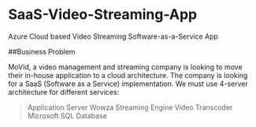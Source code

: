 # SaaS-Video-Streaming-App
Azure Cloud based Video Streaming Software-as-a-Service App

##Business Problem

MoVid, a video management and streaming company is looking to move their in-house application to a cloud architecture.
The company is looking for a SaaS (Software as a Service) implementation. We must use 4-server architecture for different services:
> Application Server
> Wowza Streaming Engine
> Video Transcoder
> Microsoft SQL Database


